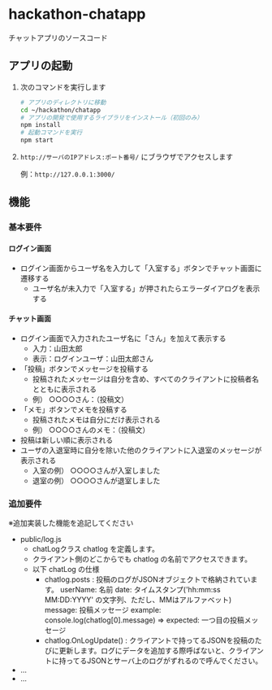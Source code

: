 hackathon-chatapp
====

チャットアプリのソースコード

## アプリの起動

1. 次のコマンドを実行します

    ```bash
    # アプリのディレクトリに移動
    cd ~/hackathon/chatapp
    # アプリの開発で使用するライブラリをインストール（初回のみ）
    npm install
    # 起動コマンドを実行
    npm start
    ```

2. `http://サーバのIPアドレス:ポート番号/` にブラウザでアクセスします

    例：`http://127.0.0.1:3000/`

## 機能

### 基本要件

#### ログイン画面

* ログイン画面からユーザ名を入力して「入室する」ボタンでチャット画面に遷移する
    * ユーザ名が未入力で「入室する」が押されたらエラーダイアログを表示する

#### チャット画面

* ログイン画面で入力されたユーザ名に「さん」を加えて表示する
    * 入力：山田太郎
    * 表示：ログインユーザ：山田太郎さん
* 「投稿」ボタンでメッセージを投稿する
    * 投稿されたメッセージは自分を含め、すべてのクライアントに投稿者名とともに表示される
    * 例） ○○○○さん：（投稿文）
* 「メモ」ボタンでメモを投稿する
    * 投稿されたメモは自分にだけ表示される
    * 例） ○○○○さんのメモ：（投稿文）
* 投稿は新しい順に表示される
* ユーザの入退室時に自分を除いた他のクライアントに入退室のメッセージが表示される
    * 入室の例） ○○○○さんが入室しました
    * 退室の例） ○○○○さんが退室しました

### 追加要件

※追加実装した機能を追記してください

* public/log.js
    * chatLogクラス chatlog を定義します。
    * クライアント側のどこからでも chatlog の名前でアクセスできます。
    * 以下 chatLog の仕様
        * chatlog.posts : 投稿のログがJSONオブジェクトで格納されています。
        userName: 名前
        date: タイムスタンプ('hh:mm:ss MM:DD:YYYY' の文字列、ただし、MMはアルファベット)
        message: 投稿メッセージ
         example:
          console.log(chatlog[0].message)
            => expected: 一つ目の投稿メッセージ
        * chatlog.OnLogUpdate() : クライアントで持ってるJSONを投稿のたびに更新します。ログにデータを追加する際呼ばないと、クライアントに持ってるJSONとサーバ上のログがずれるので呼んでください。
* ...
* ...
